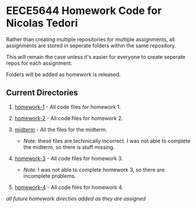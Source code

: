 # EECE5644 Homework Code for Nicolas Tedori
Rather than creating multiple repositories for multiple assignments, all assignments are stored in seperate folders within the same repository.

This will remain the case unless it's easier for everyone to create seperate repos for each assignment.

Folders will be added as homework is released.

## Current Directories
1. [homework-1](homework-1) - All code files for homework 1.

2. [homework-2](homework-2) - All code files for homework 2.

3. [midterm](midterm) - All the files for the midterm.
	- *Note:* these files are techinically incorrect. I was not able to complete the midterm, so there is stuff missing.

4. [homework-3](homework-3) - All code files for homework 3.
	- *Note:* I was not able to complete homework 3, so there are incomplete problems.

5. [homework-4](homework-4) - All code files for homework 4.

_all future homework directies added as they are assigned_
